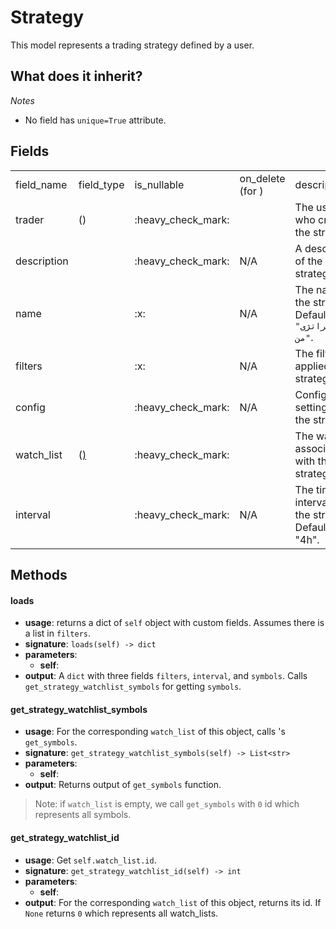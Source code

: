 # Strategy

This model represents a trading strategy defined by a user.

## What does it inherit?

<include from="repeatable-texts.topic" element-id="django-models.desc"/>

*Notes*
- No field has `unique=True` attribute.

## Fields
<table>
    <tr>
        <td>field_name</td>
        <td>field_type</td>
        <td>is_nullable</td>
        <td>on_delete (for <include from="third-party-libraries-links.topic" element-id="django-models.foreign-key"/>)</td>
        <td>description</td>
    </tr>
    <tr>
        <td>trader</td>
        <td><include from="third-party-libraries-links.topic" element-id="django-models.foreign-key"/> (<include from="third-party-libraries-links.topic" element-id="django-models.user"/>)</td>
        <td>:heavy_check_mark:</td>
        <td><include from="third-party-libraries-links.topic" element-id="django-models.cascade"/></td>
        <td>The user who created the strategy.</td>
    </tr>
    <tr>
        <td>description</td>
        <td><include from="third-party-libraries-links.topic" element-id="django-models.char-field"/></td>
        <td>:heavy_check_mark:</td>
        <td>N/A</td>
        <td>A description of the strategy.</td>
    </tr>
    <tr>
        <td>name</td>
        <td><include from="third-party-libraries-links.topic" element-id="django-models.char-field"/></td>
        <td>:x:</td>
        <td>N/A</td>
        <td>The name of the strategy. Defaults to <code>"استراتژی من"</code>.</td>
    </tr>
    <tr>
        <td>filters</td>
        <td><include from="third-party-libraries-links.topic" element-id="django-models.text-field"/></td>
        <td>:x:</td>
        <td>N/A</td>
        <td>The filters applied in the strategy.</td>
    </tr>
    <tr>
        <td>config</td>
        <td><include from="third-party-libraries-links.topic" element-id="django-models.char-field"/></td>
        <td>:heavy_check_mark:</td>
        <td>N/A</td>
        <td>Configuration settings for the strategy.</td>
    </tr>
    <tr>
        <td>watch_list</td>
        <td><include from="third-party-libraries-links.topic" element-id="django-models.foreign-key"/> (<a href="watchlist-model.md"/>)</td>
        <td>:heavy_check_mark:</td>
        <td><include from="third-party-libraries-links.topic" element-id="django-models.cascade"/></td>
        <td>The watchlist associated with the strategy.</td>
    </tr>
    <tr>
        <td>interval</td>
        <td><include from="third-party-libraries-links.topic" element-id="django-models.char-field"/></td>
        <td>:heavy_check_mark:</td>
        <td>N/A</td>
        <td>The time interval for the strategy. Defaults to "4h".</td>
    </tr>
</table>

## Methods

#### loads
  - **usage**: returns a dict of `self` object with custom fields. Assumes there is a list in `filters`.
  - **signature**: `loads(self) -> dict`
  - **parameters**: 
    + **self**: <include from="repeatable-texts.topic" element-id="python-self" />
  - **output**: A `dict` with three fields `filters`, `interval`, and `symbols`. Calls `get_strategy_watchlist_symbols` for getting `symbols`.

#### get_strategy_watchlist_symbols
  - **usage**: For the corresponding `watch_list` of this object, calls [](watchlist-symbol-model.md)'s `get_symbols`.
  - **signature**: `get_strategy_watchlist_symbols(self) -> List<str>`
  - **parameters**: 
    + **self**: <include from="repeatable-texts.topic" element-id="python-self" />
  - **output**: Returns output of `get_symbols` function.
> Note: if `watch_list` is empty, we call `get_symbols` with `0` id which represents all symbols.

#### get_strategy_watchlist_id
  - **usage**: Get `self.watch_list.id`.
  - **signature**: `get_strategy_watchlist_id(self) -> int`
  - **parameters**: 
    + **self**: <include from="repeatable-texts.topic" element-id="python-self" />
  - **output**: For the corresponding `watch_list` of this object, returns its id. If `None` returns `0` which represents all watch_lists.

